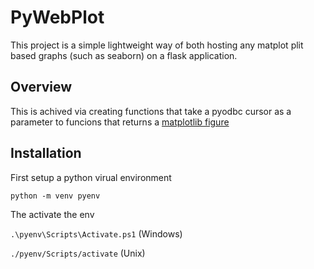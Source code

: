 # PyWebPlot

This project is a simple lightweight way of both hosting any matplot plit based graphs (such as seaborn) on
a flask application.

## Overview

This is achived via creating functions that take a pyodbc cursor as a parameter to funcions that returns a [matplotlib figure](https://matplotlib.org/stable/api/_as_gen/matplotlib.pyplot.figure.html)

## Installation

First setup a python virual environment

`python -m venv pyenv`

The activate the env
        
`.\pyenv\Scripts\Activate.ps1` (Windows)

`./pyenv/Scripts/activate` (Unix)

